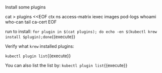 Install some plugins

cat > plugins <<EOF
ctx
ns
access-matrix
iexec
images
pod-logs
whoami
who-can
tail
ca-cert
EOF

run to install:
`for plugin in $(cat plugins); do echo -en $(kubectl krew install $plugin);done`{{execute}}

Verify what `krew` installed plugins:

`kubectl plugin list`{{execute}}

You can also list the list by:
`kubectl plugin list`{{execute}}
